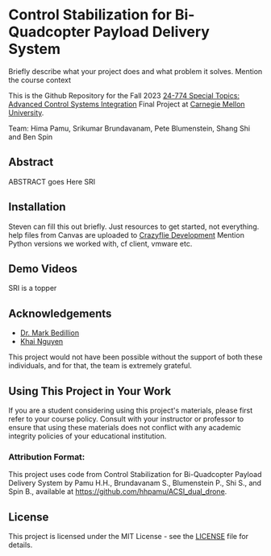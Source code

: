 # Control Stabilization for Bi-Quadcopter Payload Delivery System

Briefly describe what your project does and what problem it solves. Mention the course context

This is the Github Repository for the Fall 2023 <a href="https://www.meche.engineering.cmu.edu/education/courses/24-774.html" target="_blank">24-774 Special Topics: Advanced Control Systems Integration</a> Final Project at <a href="https://www.cmu.edu/" target="_blank">Carnegie Mellon University</a>.

Team: Hima Pamu, Srikumar Brundavanam, Pete Blumenstein, Shang Shi and Ben Spin

## Abstract
ABSTRACT goes Here SRI

## Installation
Steven can fill this out briefly. Just resources to get started, not everything. help files from Canvas are uploaded to <a href="https://github.com/hhpamu/ACSI_dual_drone/tree/main/Crazyflie%20Development" target="_blank">Crazyflie Development</a>
Mention Python versions we worked with, cf client, vmware etc.

## Demo Videos
SRI is a topper

## Acknowledgements
- <a href="https://www.andrew.cmu.edu/user/capn/" target="_blank">Dr. Mark Bedillion</a> 
- <a href="mailto:xkhai@cmu.edu">Khai Nguyen</a>

This project would not have been possible without the support of both these individuals, and for that, the team is extremely grateful.

## Using This Project in Your Work
<!--
If you wish to use any part of this project's code or resources in your own work, please adhere to the following guidelines:

1. **Proper Attribution**:
   - You must give appropriate credit to this project and its authors.
   - Mention by name all current authors of this project.
   - Provide a link back to the original repository of this project.
   - The attribution should be in a manner consistent with the MIT License under which this project is released.

2. **For Students**:
-->
If you are a student considering using this project's materials, please first refer to your course policy.
Consult with your instructor or professor to ensure that using these materials does not conflict with any academic integrity policies of your educational institution.

### Attribution Format:
This project uses code from Control Stabilization for Bi-Quadcopter Payload Delivery System by Pamu H.H., Brundavanam S., Blumenstein P., Shi S., and Spin B., available at https://github.com/hhpamu/ACSI_dual_drone.


## License
This project is licensed under the MIT License - see the [LICENSE](https://github.com/hhpamu/ACSI_dual_drone/blob/main/LICENSE) file for details.

